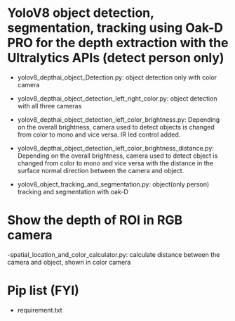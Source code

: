 # YoloV8 object detection, segmentation, tracking using Oak-D PRO for the depth extraction with the Ultralytics APIs (detect person only)
- yolov8_depthai_object_Detection.py: object detection only with color camera

- yolov8_depthai_object_detection_left_right_color.py: object detection with all three cameras

- yolov8_depthai_object_detection_left_color_brightness.py: Depending on the overall brightness, camera used to detect objects is changed from color to mono and vice versa. IR led control added.

- yolov8_depthai_object_detection_left_color_brightness_distance.py: Depending on the overall brightness, camera used to detect object is changed from color to mono and vice versa with the distance in the surface normal direction between the camera and object. 
- yolov8_object_tracking_and_segmentation.py: object(only person) tracking and segmentation with oak-D


# Show the depth of ROI in RGB camera
-spatial_location_and_color_calculator.py: calculate distance between the camera and object, shown in color camera

# Pip list (FYI)
- requirement.txt

